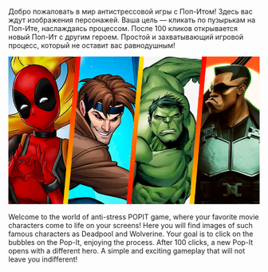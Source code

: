 <p>Добро пожаловать в мир антистрессовой игры с Поп-Итом! Здесь вас ждут изображения персонажей. Ваша цель — кликать по пузырькам на Поп-Ите, наслаждаясь процессом. После 100 кликов открывается новый Поп-Ит с другим героем. 
  Простой и захватывающий игровой процесс, который не оставит вас равнодушным!</p>
  <p><img src="./media/обложка.png" /></p>
<p>Welcome to the world of anti-stress POPIT game, where your favorite movie characters come to life on your screens! Here you will find images of such famous characters as Deadpool and Wolverine. Your goal is to click on the bubbles on the Pop-It, 
enjoying the process. After 100 clicks, a new Pop-It opens with a different hero. A simple and exciting gameplay that will not leave you indifferent!</p>
